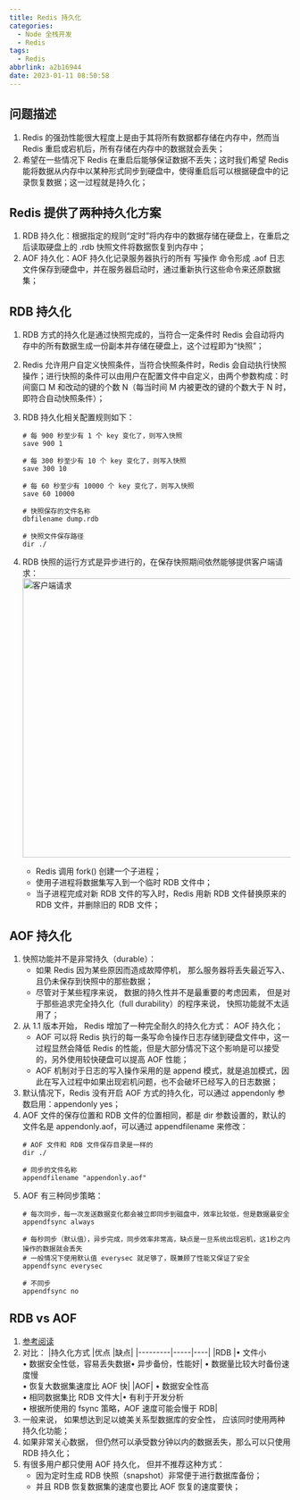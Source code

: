 ```yaml
---
title: Redis 持久化
categories:
  - Node 全栈开发
  - Redis
tags:
  - Redis
abbrlink: a2b16944
date: 2023-01-11 08:50:58
---
```


## 问题描述
1. Redis 的强劲性能很大程度上是由于其将所有数据都存储在内存中，然而当 Redis 重启或宕机后，所有存储在内存中的数据就会丢失；
2. 希望在一些情况下 Redis 在重启后能够保证数据不丢失；这时我们希望 Redis 能将数据从内存中以某种形式同步到硬盘中，使得重启后可以根据硬盘中的记录恢复数据；这一过程就是持久化；

## Redis 提供了两种持久化方案
1. RDB 持久化：根据指定的规则“定时”将内存中的数据存储在硬盘上，在重启之后读取硬盘上的 .rdb 快照文件将数据恢复到内存中；
2. AOF 持久化：AOF 持久化记录服务器执行的所有 写操作 命令形成 .aof 日志文件保存到硬盘中，并在服务器启动时，通过重新执行这些命令来还原数据集；

## RDB 持久化
1. RDB 方式的持久化是通过快照完成的，当符合一定条件时 Redis 会自动将内存中的所有数据生成一份副本并存储在硬盘上，这个过程即为“快照”；
2. Redis 允许用户自定义快照条件，当符合快照条件时，Redis 会自动执行快照操作；进行快照的条件可以由用户在配置文件中自定义，由两个参数构成：时间窗口 M 和改动的键的个数 N（每当时间 M 内被更改的键的个数大于 N 时，即符合自动快照条件）；
3. RDB 持久化相关配置规则如下：
    ```batch
    # 每 900 秒至少有 1 个 key 变化了，则写入快照
    save 900 1 
        
    # 每 300 秒至少有 10 个 key 变化了，则写入快照
    save 300 10 
    
    # 每 60 秒至少有 10000 个 key 变化了，则写入快照
    save 60 10000 
    
    # 快照保存的文件名称
    dbfilename dump.rdb 
    
    # 快照文件保存路径
    dir ./ 
    ```
4. RDB 快照的运行方式是异步进行的，在保存快照期间依然能够提供客户端请求：
    <img src="客户端请求.jpg" width="500px" height="auto" class="custom-img" title="客户端请求"/>

    - Redis 调用 fork() 创建一个子进程；
    - 使用子进程将数据集写入到一个临时 RDB 文件中；
    - 当子进程完成对新 RDB 文件的写入时，Redis 用新 RDB 文件替换原来的 RDB 文件，并删除旧的 RDB 文件；

## AOF 持久化
1. 快照功能并不是非常持久（durable）： 
    - 如果 Redis 因为某些原因而造成故障停机， 那么服务器将丢失最近写入、且仍未保存到快照中的那些数据；
    - 尽管对于某些程序来说， 数据的持久性并不是最重要的考虑因素， 但是对于那些追求完全持久化（full durability）的程序来说， 快照功能就不太适用了；
2. 从 1.1 版本开始， Redis 增加了一种完全耐久的持久化方式： AOF 持久化；
    - AOF 可以将 Redis 执行的每一条写命令操作日志存储到硬盘文件中，这一过程显然会降低 Redis 的性能，但是大部分情况下这个影响是可以接受的，另外使用较快硬盘可以提高 AOF 性能；
    - AOF 机制对于日志的写入操作采用的是 append 模式，就是追加模式，因此在写入过程中如果出现宕机问题，也不会破坏已经写入的日志数据；
3. 默认情况下，Redis 没有开启 AOF 方式的持久化，可以通过 appendonly 参数启用：appendonly yes；
4. AOF 文件的保存位置和 RDB 文件的位置相同，都是 dir 参数设置的，默认的文件名是 appendonly.aof，可以通过 appendfilename 来修改：
    ```BATCH
    # AOF 文件和 RDB 文件保存目录是一样的
    dir ./
    
    # 同步的文件名称
    appendfilename "appendonly.aof"
    ```
5. AOF 有三种同步策略：
    ```BATCH
    # 每次同步，每一次发送数据变化都会被立即同步到磁盘中，效率比较低，但是数据最安全
    appendfsync always
    
    # 每秒同步（默认值），异步完成，同步效率非常高，缺点是一旦系统出现宕机，这1秒之内操作的数据就会丢失
    # 一般情况下使用默认值 everysec 就足够了，既兼顾了性能又保证了安全
    appendfsync everysec
    
    # 不同步
    appendfsync no
    ```


## RDB vs AOF
1. [参考阅读](http://doc.redisfans.com/topic/persistence.html)
2. 对比：
    |持久化方式	|优点	|缺点|
    |---------|-----|----|
    |RDB	|• 文件小	<br/>• 数据安全性低，容易丢失数据• 异步备份，性能好|	• 数据量比较大时备份速度慢	<br/>• 恢复大数据集速度比 AOF 快|
    |AOF|	• 数据安全性高	<br/>• 相同数据集比 RDB 文件大|• 有利于开发分析	<br/>• 根据所使用的 fsync 策略，AOF 速度可能会慢于 RDB|
3. 一般来说， 如果想达到足以媲美关系型数据库的安全性， 应该同时使用两种持久化功能；
4. 如果非常关心数据， 但仍然可以承受数分钟以内的数据丢失，那么可以只使用 RDB 持久化；
5. 有很多用户都只使用 AOF 持久化， 但并不推荐这种方式： 
    - 因为定时生成 RDB 快照（snapshot）非常便于进行数据库备份；
    - 并且 RDB 恢复数据集的速度也要比 AOF 恢复的速度要快；
